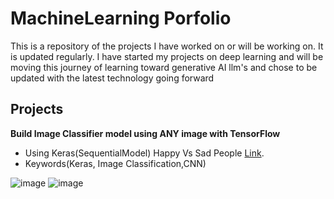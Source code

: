 # MachineLearning Porfolio

This is a repository of the projects I have worked on or will be working on. It is updated regularly. I have started my projects on deep learning and will be moving this journey of learning toward generative AI llm's and chose to be updated with the latest technology going forward 

## Projects

**Build Image Classifier model using ANY image with TensorFlow** 

- Using Keras(SequentialModel) Happy Vs Sad People [Link](https://github.com/FarheenAkhter786/MachineLearning_Porfolio/blob/main/Google%20Colab/ImageClassifier_HappyVsSad/ImageClassifier_RandomImageClasses.ipynb).
- Keywords(Keras, Image Classification,CNN)


![image](https://github.com/FarheenAkhter786/MachineLearning_Porfolio/assets/144804109/2a08e52e-c19f-4a52-aad2-76c7a8201210)
![image](https://github.com/FarheenAkhter786/MachineLearning_Porfolio/assets/144804109/85786d36-358a-4e81-ad93-42fdde156850)

